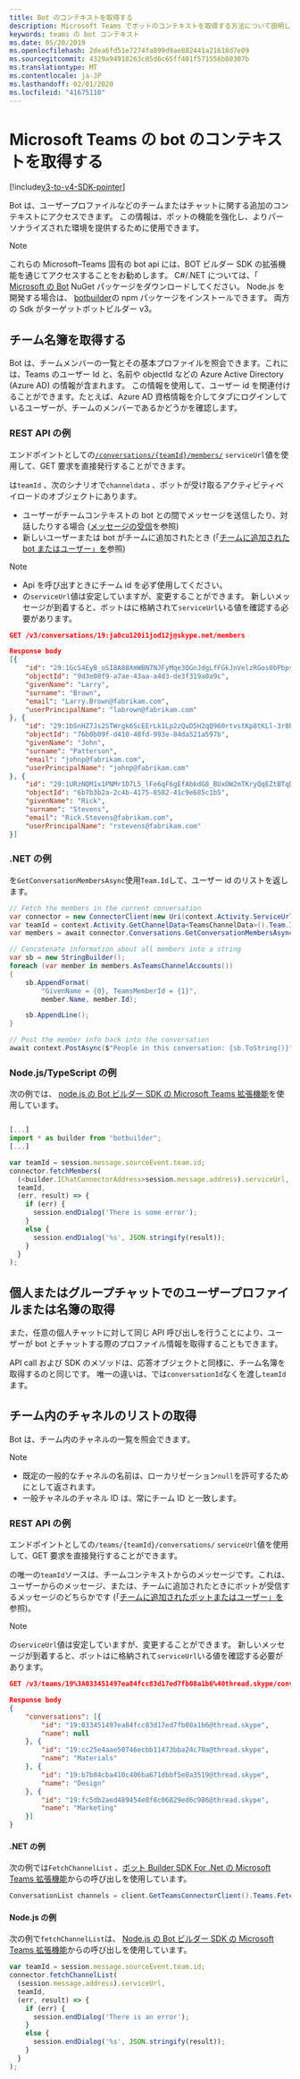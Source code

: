 ```yaml
---
title: Bot のコンテキストを取得する
description: Microsoft Teams でボットのコンテキストを取得する方法について説明します。
keywords: teams の bot コンテキスト
ms.date: 05/20/2019
ms.openlocfilehash: 2dea6fd51e7274fa899d9ae882441a21618d7e09
ms.sourcegitcommit: 4329a94918263c85d6c65ff401f571556b80307b
ms.translationtype: MT
ms.contentlocale: ja-JP
ms.lasthandoff: 02/01/2020
ms.locfileid: "41675110"
---
```

# <a name="get-context-for-your-microsoft-teams-bot"></a>Microsoft Teams の bot のコンテキストを取得する

[!include[v3-to-v4-SDK-pointer](~/includes/v3-to-v4-pointer-bots.md)]

Bot は、ユーザープロファイルなどのチームまたはチャットに関する追加のコンテキストにアクセスできます。 この情報は、ボットの機能を強化し、よりパーソナライズされた環境を提供するために使用できます。

> [!NOTE]
> これらの Microsoft&ndash;Teams 固有の bot api には、BOT ビルダー SDK の拡張機能を通じてアクセスすることをお勧めします。 C#/.NET については、「 [Microsoft の Bot](https://www.nuget.org/packages/Microsoft.Bot.Connector.Teams) NuGet パッケージをダウンロードしてください。 Node.js を開発する場合は、 [botbuilder](https://www.npmjs.com/package/botbuilder-teams)の npm パッケージをインストールできます。 両方の Sdk がターゲットボットビルダー v3。

## <a name="fetching-the-team-roster"></a>チーム名簿を取得する

Bot は、チームメンバーの一覧とその基本プロファイルを照会できます。これには、Teams のユーザー Id と、名前や objectId などの Azure Active Directory (Azure AD) の情報が含まれます。 この情報を使用して、ユーザー id を関連付けることができます。たとえば、Azure AD 資格情報を介してタブにログインしているユーザーが、チームのメンバーであるかどうかを確認します。

### <a name="rest-api-example"></a>REST API の例

エンドポイントとしての[`/conversations/{teamId}/members/`](/bot-framework/rest-api/bot-framework-rest-connector-api-reference#get-conversation-members) `serviceUrl`値を使用して、GET 要求を直接発行することができます。

は`teamId` 、次のシナリオで`channeldata` 、ボットが受け取るアクティビティペイロードのオブジェクトにあります。
* ユーザーがチームコンテキストの bot との間でメッセージを送信したり、対話したりする場合 ([メッセージの受信](~/resources/bot-v3/bot-conversations/bots-conversations.md#receiving-messages)を参照)
* 新しいユーザーまたは bot がチームに追加されたとき (「[チームに追加された bot またはユーザー」を](~/resources/bot-v3/bots-notifications.md#bot-or-user-added-to-a-team)参照)

> [!NOTE]
>* Api を呼び出すときにチーム id を必ず使用してください。
>* の`serviceUrl`値は安定していますが、変更することができます。 新しいメッセージが到着すると、ボットはに格納されて`serviceUrl`いる値を確認する必要があります。

```json
GET /v3/conversations/19:ja0cu120i1jod12j@skype.net/members

Response body
[{
    "id": "29:1GcS4EyB_oSI8A88XmWBN7NJFyMqe3QGnJdgLfFGkJnVelzRGos0bPbpsfJjcbAD22bmKc4GMbrY2g4JDrrA8vM06X1-cHHle4zOE6U4ttcc",
    "objectId": "9d3e08f9-a7ae-43aa-a4d3-de3f319a8a9c",
    "givenName": "Larry",
    "surname": "Brown",
    "email": "Larry.Brown@fabrikam.com",
    "userPrincipalName": "labrown@fabrikam.com"
}, {
    "id": "29:1bSnHZ7Js2STWrgk6ScEErLk1Lp2zQuD5H2qQ960rtvstKp8tKLl-3r8b6DoW0QxZimuTxk_kupZ1DBMpvIQQUAZL-PNj0EORDvRZXy8kvWk",
    "objectId": "76b0b09f-d410-48fd-993e-84da521a597b",
    "givenName": "John",
    "surname": "Patterson",
    "email": "johnp@fabrikam.com",
    "userPrincipalName": "johnp@fabrikam.com"
}, {
    "id": "29:1URzNQM1x1PNMr1D7L5_lFe6qF6gEfAbkdG8_BUxOW2mTKryQqEZtBTqDt10-MghkzjYDuUj4KG6nvg5lFAyjOLiGJ4jzhb99WrnI7XKriCs",
    "objectId": "6b7b3b2a-2c4b-4175-8582-41c9e685c1b5",
    "givenName": "Rick",
    "surname": "Stevens",
    "email": "Rick.Stevens@fabrikam.com",
    "userPrincipalName": "rstevens@fabrikam.com"
}]
```

### <a name="net-example"></a>.NET の例

を`GetConversationMembersAsync`使用`Team.Id`して、ユーザー id のリストを返します。

```csharp
// Fetch the members in the current conversation
var connector = new ConnectorClient(new Uri(context.Activity.ServiceUrl));
var teamId = context.Activity.GetChannelData<TeamsChannelData>().Team.Id;
var members = await connector.Conversations.GetConversationMembersAsync(teamId);

// Concatenate information about all members into a string
var sb = new StringBuilder();
foreach (var member in members.AsTeamsChannelAccounts())
{
    sb.AppendFormat(
        "GivenName = {0}, TeamsMemberId = {1}",
        member.Name, member.Id);

    sb.AppendLine();
}

// Post the member info back into the conversation
await context.PostAsync($"People in this conversation: {sb.ToString()}");
```

### <a name="nodejstypescript-example"></a>Node.js/TypeScript の例

次の例では、 [node.js の Bot ビルダー SDK の Microsoft Teams 拡張機能](https://www.npmjs.com/package/botbuilder-teams)を使用しています。

```typescript

[...]
import * as builder from "botbuilder";
[...]

var teamId = session.message.sourceEvent.team.id;
connector.fetchMembers(
  (<builder.IChatConnectorAddress>session.message.address).serviceUrl,
  teamId,
  (err, result) => {
    if (err) {
      session.endDialog('There is some error');
    }
    else {
      session.endDialog('%s', JSON.stringify(result));
    }
  }
);
```

## <a name="fetching-user-profile-or-roster-in-personal-or-group-chat"></a>個人またはグループチャットでのユーザープロファイルまたは名簿の取得

また、任意の個人チャットに対して同じ API 呼び出しを行うことにより、ユーザーが bot とチャットする際のプロファイル情報を取得することもできます。

API call および SDK のメソッドは、応答オブジェクトと同様に、チーム名簿を取得するのと同じです。 唯一の違いは、では`conversationId`なくを渡し`teamId`ます。

## <a name="fetching-the-list-of-channels-in-a-team"></a>チーム内のチャネルのリストの取得

Bot は、チーム内のチャネルの一覧を照会できます。

> [!NOTE]
>
>* 既定の一般的なチャネルの名前は、ローカリゼーション`null`を許可するためにとして返されます。
>* 一般チャネルのチャネル ID は、常にチーム ID と一致します。

### <a name="rest-api-example"></a>REST API の例

エンドポイントとしての`/teams/{teamId}/conversations/` `serviceUrl`値を使用して、GET 要求を直接発行することができます。

の唯一の`teamId`ソースは、チームコンテキストからのメッセージです。これは、ユーザーからのメッセージ、または、チームに追加されたときにボットが受信するメッセージのどちらかです (「[チームに追加されたボットまたはユーザー」を](~/resources/bot-v3/bots-notifications.md#team-member-or-bot-addition)参照)。

> [!NOTE]
> の`serviceUrl`値は安定していますが、変更することができます。 新しいメッセージが到着すると、ボットはに格納されて`serviceUrl`いる値を確認する必要があります。

```json
GET /v3/teams/19%3A033451497ea84fcc83d17ed7fb08a1b6%40thread.skype/conversations

Response body
{
    "conversations": [{
        "id": "19:033451497ea84fcc83d17ed7fb08a1b6@thread.skype",
        "name": null
    }, {
        "id": "19:cc25e4aae50746ecbb11473bba24c70a@thread.skype",
        "name": "Materials"
    }, {
        "id": "19:b7b84cba410c406ba671dbbf5e0a3519@thread.skype",
        "name": "Design"
    }, {
        "id": "19:fc5db2aed489454e8f8c06829ed6c986@thread.skype",
        "name": "Marketing"
    }]
}
```

#### <a name="net-example"></a>.NET の例

次の例では`FetchChannelList` 、[ボット Builder SDK For .Net の Microsoft Teams 拡張機能](https://www.nuget.org/packages/Microsoft.Bot.Connector.Teams)からの呼び出しを使用しています。

```csharp
ConversationList channels = client.GetTeamsConnectorClient().Teams.FetchChannelList(activity.GetChannelData<TeamsChannelData>().Team.Id);
```

#### <a name="nodejs-example"></a>Node.js の例

次の例で`fetchChannelList`は、 [Node.js の Bot ビルダー SDK の Microsoft Teams 拡張機能](https://www.npmjs.com/package/botbuilder-teams)からの呼び出しを使用しています。

```javascript
var teamId = session.message.sourceEvent.team.id;
connector.fetchChannelList(
  (session.message.address).serviceUrl,
  teamId,
  (err, result) => {
    if (err) {
      session.endDialog('There is an error');
    }
    else {
      session.endDialog('%s', JSON.stringify(result));
    }
  }
);
```
